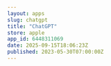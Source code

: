 ```yaml
---
layout: apps
slug: chatgpt
title: "ChatGPT"
store: apple
app_id: 6448311069
date: 2025-09-15T18:06:23Z
published: 2023-05-30T07:00:00Z
---
```

